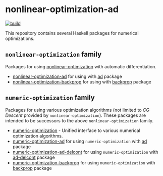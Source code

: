 # nonlinear-optimization-ad

[![build](https://github.com/msakai/nonlinear-optimization-ad/actions/workflows/build.yaml/badge.svg)](https://github.com/msakai/nonlinear-optimization-ad/actions/workflows/build.yaml)

This repository contains several Haskell packages for numerical optimizations.

## `nonlinear-optimization` family

Packages for using [nonlinear-optimization](https://hackage.haskell.org/package/nonlinear-optimization)
with automatic differentiation.

* [nonlinear-optimization-ad](nonlinear-optimization-ad/) for using with [ad](https://hackage.haskell.org/package/ad) package
* [nonlinear-optimization-backprop](nonlinear-optimization-backprop/) for using with [backprop](https://hackage.haskell.org/package/backprop) package

## `numeric-optimization` family

Packages for using various optimization algorithms (not limited to *CG Descent* provided by  `nonlinear-optimization`).
These packages are intended to be successors to the above `nonlinear-optimization` family.

* [numeric-optimization](numeric-optimization/) - Unified interface to various numerical optimization algorithms.
* [numeric-optimization-ad](numeric-optimization-ad/) for using `numeric-optimization` with [ad](https://hackage.haskell.org/package/ad) package
* [numeric-optimization-ad-delcont](numeric-optimization-ad-delcont/) for using `numeric-optimization` with [ad-delcont](https://hackage.haskell.org/package/ad-delcont) package
* [numeric-optimization-backprop](numeric-optimization-backprop/) for using `numeric-optimization` with [backprop](https://hackage.haskell.org/package/backprop) package
